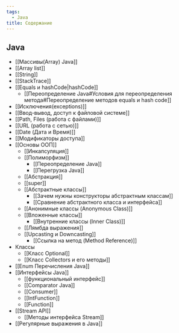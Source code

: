 ```yaml
---
tags:
  - Java
title: Содержание
---
```

## Java
- [[Массивы(Array) Java]]
- [[Array list]]
- [[String]]
- [[StackTrace]]
- [[Equals и hashCode|hashCode]]
	- [[Переопределение Java#Условия для переопределения метода#Переопределение методов equals и hash code]]
- [[Исключения(exceptions)]]
- [[Ввод-вывод, доступ к файловой системе]]
- [[Path, Files (работа с файлами)]]
- [[URL (работа с  сетью)]]
- [[Date (Дата и Время)]]
- [[Модификаторы доступа]]
- [[Основы ООП]]
	- [[Инкапсуляция]]
	- [[Полиморфизм]]
		- [[Переопределение Java]]
		- [[Перегрузка Java]]
	- [[Абстракция]]
	- [[super]]
	- [[Абстрактные классы]]
		- [[Зачем нужны конструкторы абстрактным классам]]
		- [[Сравнение абстрактного класса и интерфейса]]
	- [[Анонимные классы (Anonymous Class)]]
	- [[Вложенные классы]]
		- [[Внутренние классы (Inner Class)]]
	- [[Лямбда выражения]]
	- [[Upcasting и Downcasting]]
		- [[Ссылка на метод (Method Reference)]]
- Классы
	- [[Класс Optional]]
	- [[Класс Collectors и его методы]]
- [[Enum Перечисления Java]]
- [[Интерфейсы Java]]
	- [[функциональный интерфейс]]
	- [[Comparator Java]]
	- [[Consumer]]
	- [[IntFunction]]
	- [[Function]]
- [[Stream API]]
	- [[Методы интерфейса Stream]]
- [[Регулярные выражения в Java]]